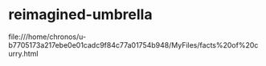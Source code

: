 # reimagined-umbrella
file:///home/chronos/u-b7705173a217ebe0e01cadc9f84c77a01754b948/MyFiles/facts%20of%20curry.html
